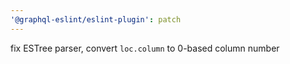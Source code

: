 ```yaml
---
'@graphql-eslint/eslint-plugin': patch
---
```


fix ESTree parser, convert `loc.column` to 0-based column number

